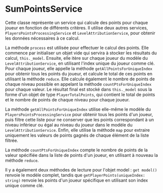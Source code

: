 # SumPointsService
Cette classe représente un service qui calcule des points pour chaque joueur en fonction de différents critères. Il utilise deux autres services, `PlayersPointsProcessingService` et `LevelAttributionService`, pour obtenir les données nécessaires à ce calcul.

La méthode `process` est utilisée pour effectuer le calcul des points. Elle commence par initialiser un objet vide qui servira à stocker les résultats du calcul, `this._model`. Ensuite, elle itère sur chaque joueur du modèle du `LevelAttributionService`, en utilisant l'index unique du joueur comme clé. Pour chaque joueur, elle appelle la méthode `getAllPointsForUniqueIndex` pour obtenir tous les points du joueur, et calcule le total de ces points en utilisant la méthode `reduce`. Elle calcule également le nombre de points de chaque niveau possible en appelant la méthode `countPtsForUniqueIndex` pour chaque valeur. Le résultat final est stocké dans `this._model` sous la forme d'un objet de type `PlayerTotalPoints`, qui contient le total de points et le nombre de points de chaque niveau pour chaque joueur.

La méthode `getAllPointsForUniqueIndex` utilise elle-même le modèle du `PlayersPointsProcessingService` pour obtenir tous les points d'un joueur, puis filtre cette liste pour ne conserver que les points correspondant à un niveau inférieur ou égal au niveau du joueur dans le modèle du `LevelAttributionService`. Enfin, elle utilise la méthode `map` pour extraire uniquement les valeurs de points gagnés de chaque élément de la liste filtrée.

La méthode `countPtsForUniqueIndex` compte le nombre de points de la valeur spécifiée dans la liste de points d'un joueur, en utilisant à nouveau la méthode `reduce`.

Il y a également deux méthodes de lecture pour l'objet model : `get model()` renvoie le modèle complet, tandis que `getPlayerPoints(uniqueIndex: string)` renvoie les points d'un joueur spécifique en utilisant son index unique comme clé.